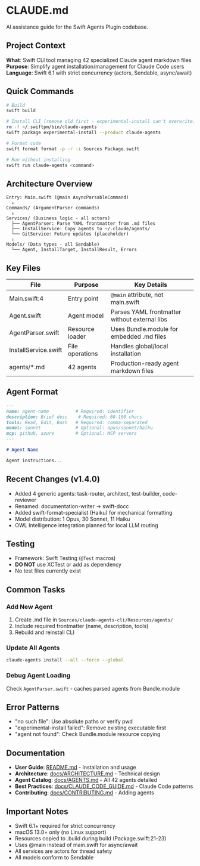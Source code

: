 # CLAUDE.md

AI assistance guide for the Swift Agents Plugin codebase.

## Project Context

**What**: Swift CLI tool managing 42 specialized Claude agent markdown files
**Purpose**: Simplify agent installation/management for Claude Code users
**Language**: Swift 6.1 with strict concurrency (actors, Sendable, async/await)

## Quick Commands

```bash
# Build
swift build

# Install CLI (remove old first - experimental-install can't overwrite)
rm -f ~/.swiftpm/bin/claude-agents
swift package experimental-install --product claude-agents

# Format code
swift format format -p -r -i Sources Package.swift

# Run without installing
swift run claude-agents <command>
```

## Architecture Overview

```
Entry: Main.swift (@main AsyncParsableCommand)
  ↓
Commands/ (ArgumentParser commands)
  ↓
Services/ (Business logic - all actors)
  ├── AgentParser: Parse YAML frontmatter from .md files
  ├── InstallService: Copy agents to ~/.claude/agents/
  └── GitService: Future updates (placeholder)
  ↓
Models/ (Data types - all Sendable)
  └── Agent, InstallTarget, InstallResult, Errors
```

## Key Files

| File | Purpose | Key Details |
|------|---------|-------------|
| Main.swift:4 | Entry point | `@main` attribute, not main.swift |
| Agent.swift | Agent model | Parses YAML frontmatter without external libs |
| AgentParser.swift | Resource loader | Uses Bundle.module for embedded .md files |
| InstallService.swift | File operations | Handles global/local installation |
| agents/*.md | 42 agents | Production-ready agent markdown files |

## Agent Format

```markdown
---
name: agent-name          # Required: identifier
description: Brief desc    # Required: 60-100 chars
tools: Read, Edit, Bash   # Required: comma-separated
model: sonnet             # Optional: opus/sonnet/haiku
mcp: github, azure        # Optional: MCP servers
---

# Agent Name

Agent instructions...
```

## Recent Changes (v1.4.0)

- Added 4 generic agents: task-router, architect, test-builder, code-reviewer
- Renamed: documentation-writer → swift-docc
- Added swift-format-specialist (Haiku) for mechanical formatting
- Model distribution: 1 Opus, 30 Sonnet, 11 Haiku
- OWL Intelligence integration planned for local LLM routing

## Testing

- Framework: Swift Testing (`@Test` macros)
- **DO NOT** use XCTest or add as dependency
- No test files currently exist

## Common Tasks

### Add New Agent
1. Create .md file in `Sources/claude-agents-cli/Resources/agents/`
2. Include required frontmatter (name, description, tools)
3. Rebuild and reinstall CLI

### Update All Agents
```bash
claude-agents install --all --force --global
```

### Debug Agent Loading
Check `AgentParser.swift` - caches parsed agents from Bundle.module

## Error Patterns

- "no such file": Use absolute paths or verify pwd
- "experimental-install failed": Remove existing executable first
- "agent not found": Check Bundle.module resource copying

## Documentation

- **User Guide**: [README.md](README.md) - Installation and usage
- **Architecture**: [docs/ARCHITECTURE.md](docs/ARCHITECTURE.md) - Technical design
- **Agent Catalog**: [docs/AGENTS.md](docs/AGENTS.md) - All 42 agents detailed
- **Best Practices**: [docs/CLAUDE_CODE_GUIDE.md](docs/CLAUDE_CODE_GUIDE.md) - Claude Code patterns
- **Contributing**: [docs/CONTRIBUTING.md](docs/CONTRIBUTING.md) - Adding agents

## Important Notes

- Swift 6.1+ required for strict concurrency
- macOS 13.0+ only (no Linux support)
- Resources copied to .build during build (Package.swift:21-23)
- Uses @main instead of main.swift for async/await
- All services are actors for thread safety
- All models conform to Sendable
